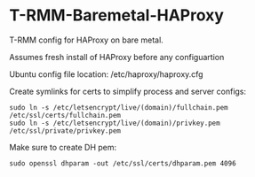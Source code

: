 # T-RMM-Baremetal-HAProxy

T-RMM config for HAProxy on bare metal.

Assumes fresh install of HAProxy before any configuartion

Ubuntu config file location: /etc/haproxy/haproxy.cfg

Create symlinks for certs to simplify process and server configs:
```text
sudo ln -s /etc/letsencrypt/live/(domain)/fullchain.pem /etc/ssl/certs/fullchain.pem
sudo ln -s /etc/letsencrypt/live/(domain)/privkey.pem /etc/ssl/private/privkey.pem
```

Make sure to create DH pem:
```text
sudo openssl dhparam -out /etc/ssl/certs/dhparam.pem 4096
```
